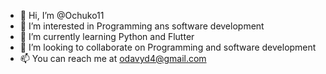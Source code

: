 - 👋 Hi, I’m @Ochuko11
- 👀 I’m interested in Programming ans software development
- 🌱 I’m currently learning Python and Flutter
- 💞️ I’m looking to collaborate on Programming and software development
- 📫 You can reach me at odavyd4@gmail.com 

<!---
Ochuko11/Ochuko11 is a ✨ special ✨ repository because its `README.md` (this file) appears on your GitHub profile.
You can click the Preview link to take a look at your changes.
--->
